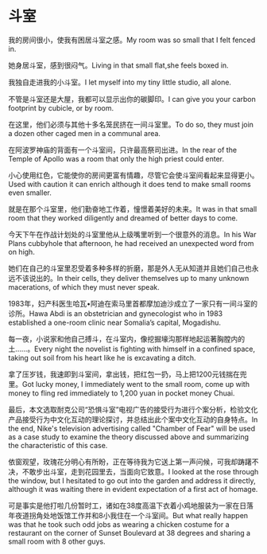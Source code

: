 # 斗室

<p><span class="chinese">我的房间很小，使我有困居斗室之感。</span><span class="english">My room was so small that I felt fenced in.</span></p>

<p><span class="chinese">她身居斗室，感到很闷气。</span><span class="english">Living in that small flat,she feels boxed in.</span></p>

<p><span class="chinese">我独自走进我的小斗室。</span><span class="english">I let myself into my tiny little studio, all alone.</span></p>

<p><span class="chinese">不管是斗室还是大屋，我都可以显示出你的碳脚印。</span><span class="english">I can give you your carbon footprint by cubicle, or by room.</span></p>

<p><span class="chinese">在这里，他们必须与其他十多名笼民挤在一间斗室里。</span><span class="english">To do so, they must join a dozen other caged men in a communal area.</span></p>

<p><span class="chinese">在阿波罗神庙的背面有一个斗室间，只许最高祭司出进。</span><span class="english">In the rear of the Temple of Apollo was a room that only the high priest could enter.</span></p>

<p><span class="chinese">小心使用红色，它能使你的房间更富有情趣，尽管它会使斗室间看起来显得更小。</span><span class="english">Used with caution it can enrich although it does tend to make small rooms even smaller.</span></p>

<p><span class="chinese">就是在那个斗室里，他们勤奋地工作着，憧憬着美好的未来。</span><span class="english">It was in that small room that they worked diligently and dreamed of better days to come.</span></p>

<p><span class="chinese">今天下午在作战计划处的斗室里他从上级嘴里听到一个很意外的消息。</span><span class="english">In his War Plans cubbyhole that afternoon, he had received an unexpected word from on high.</span></p>

<p><span class="chinese">她们在自己的斗室里忍受着多种多样的折磨，那是外人无从知道并且她们自己也永远不该说出的。</span><span class="english">In their cells, they deliver themselves up to many unknown macerations, of which they must never speak.</span></p>

<p><span class="chinese">1983年，妇产科医生哈瓦•阿迪在索马里首都摩加迪沙成立了一家只有一间斗室的诊所。</span><span class="english">Hawa Abdi is an obstetrician and gynecologist who in 1983 established a one-room clinic near Somalia’s capital, Mogadishu.</span></p>

<p><span class="chinese">每一夜，小说家和他自己搏斗，在斗室内，像挖掘壕沟那样地起运著胸膛内的土……。</span><span class="english">Every night the novelist is fighting with himself in a confined space, taking out soil from his heart like he is excavating a ditch.</span></p>

<p><span class="chinese">拿了压岁钱，我速即到斗室间，拿出钱，把红包一扔，马上把1200元钱揣在兜里。</span><span class="english">Got lucky money, I immediately went to the small room, come up with money to fling red immediately to 1,200 yuan in pocket money Chuai.</span></p>

<p><span class="chinese">最后，本文选取耐克公司“恐惧斗室”电视广告的接受行为进行个案分析，检验文化产品接受行为中文化互动的理论探讨，并总结出此个案中文化互动的自身特点。</span><span class="english">In the end, Nike's television advertising called "Chamber of Fear" will be used as a case study to examine the theory discussed above and summarizing the characteristic of this case.</span></p>

<p><span class="chinese">依窗观望，玫瑰花分明心有所盼，正在等待我为它送上第一声问候，可我却踌躇不决，不敢步出斗室，走到花园里去，当面向它致意。</span><span class="english">I looked at the rose through the window, but I hesitated to go out into the garden and address it directly, although it was waiting there in evident expectation of a first act of homage.</span></p>

<p><span class="chinese">可是事实是他打啦几份暂时工，诸如在38度高温下衣着小鸡地服装为一家在日落年夜道拐角处地饭馆工作并和8小我住在一个斗室间。</span><span class="english">But what really happen was that he took such odd jobs as wearing a chicken costume for a restaurant on the corner of Sunset Boulevard at 38 degrees and sharing a small room with 8 other guys.</span></p>

